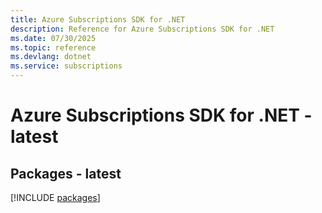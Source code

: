 ```yaml
---
title: Azure Subscriptions SDK for .NET
description: Reference for Azure Subscriptions SDK for .NET
ms.date: 07/30/2025
ms.topic: reference
ms.devlang: dotnet
ms.service: subscriptions
---
```

# Azure Subscriptions SDK for .NET - latest
## Packages - latest
[!INCLUDE [packages](subscriptions-index.md)]